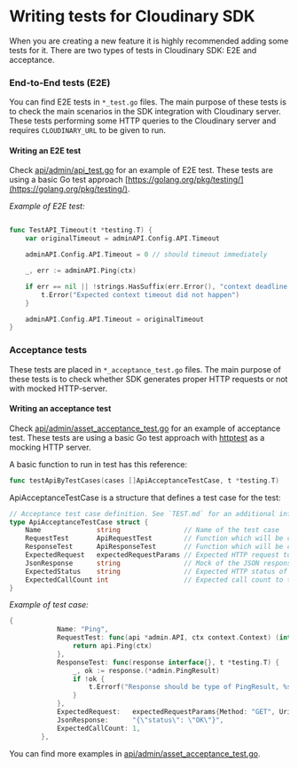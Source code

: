 # Writing tests for Cloudinary SDK

When you are creating a new feature it is highly recommended adding some tests for it.
There are two types of tests in Cloudinary SDK: E2E and acceptance.

### End-to-End tests (E2E)
You can find E2E tests in `*_test.go` files.
The main purpose of these tests is to check the main scenarios in the SDK integration with Cloudinary server.
These tests performing some HTTP queries to the Cloudinary server and requires `CLOUDINARY_URL` to be given to run.

#### Writing an E2E test
Check [api/admin/api_test.go](api/admin/api_test.go) for an example of E2E test.
These tests are using a basic Go test approach [https://golang.org/pkg/testing/](https://golang.org/pkg/testing/).

*Example of E2E test:*
```go

func TestAPI_Timeout(t *testing.T) {
	var originalTimeout = adminAPI.Config.API.Timeout

	adminAPI.Config.API.Timeout = 0 // should timeout immediately

	_, err := adminAPI.Ping(ctx)

	if err == nil || !strings.HasSuffix(err.Error(), "context deadline exceeded") {
		t.Error("Expected context timeout did not happen")
	}

	adminAPI.Config.API.Timeout = originalTimeout
}

```


### Acceptance tests
These tests are placed in `*_acceptance_test.go` files.
The main purpose of these tests is to check whether SDK generates proper HTTP requests or not with mocked HTTP-server.

#### Writing an acceptance test
Check [api/admin/asset_acceptance_test.go](api/admin/asset_acceptance_test.go) for an example of acceptance test.
These tests are using a basic Go test approach with [httptest](https://golang.org/pkg/net/http/httptest/) as a mocking HTTP server.


A basic function to run in test has this reference:
```go
func testApiByTestCases(cases []ApiAcceptanceTestCase, t *testing.T)
```

ApiAcceptanceTestCase is a structure that defines a test case for the test:

```go
// Acceptance test case definition. See `TEST.md` for an additional information.
type ApiAcceptanceTestCase struct {
	Name              string                // Name of the test case
	RequestTest       ApiRequestTest        // Function which will be called as a API request. Put SDK calls here.
	ResponseTest      ApiResponseTest       // Function which will be called to test an API response.
	ExpectedRequest   expectedRequestParams // Expected HTTP request to be sent to the server
	JsonResponse      string                // Mock of the JSON response from server. This is used to check JSON parsing.
	ExpectedStatus    string                // Expected HTTP status of the request. This status will be returned from the HTTP mock.
	ExpectedCallCount int                   // Expected call count to the server.
}
```

*Example of test case:*

```go
{
			Name: "Ping",
			RequestTest: func(api *admin.API, ctx context.Context) (interface{}, error) {
				return api.Ping(ctx)
			},
			ResponseTest: func(response interface{}, t *testing.T) {
				_, ok := response.(*admin.PingResult)
				if !ok {
					t.Errorf("Response should be type of PingResult, %s given", reflect.TypeOf(response))
				}
			},
			ExpectedRequest:   expectedRequestParams{Method: "GET", Uri: "/ping"},
			JsonResponse:      "{\"status\": \"OK\"}",
			ExpectedCallCount: 1,
		},
```

You can find more examples in [api/admin/asset_acceptance_test.go](api/admin/asset_acceptance_test.go).